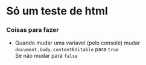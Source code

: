 # Só um teste de html

### Coisas para fazer
* Quando mudar uma variavel (pelo console) mudar `document.body.contentEditable` para `true`<br>
Se não mudar para `false`